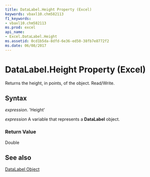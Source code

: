 ```yaml
---
title: DataLabel.Height Property (Excel)
keywords: vbaxl10.chm582113
f1_keywords:
- vbaxl10.chm582113
ms.prod: excel
api_name:
- Excel.DataLabel.Height
ms.assetid: 0cd1b5da-8dfd-6e36-ed50-38fb7e8772f2
ms.date: 06/08/2017
---
```



# DataLabel.Height Property (Excel)

Returns the height, in points, of the object. Read/Write.


## Syntax

 _expression_. 'Height'

 _expression_ A variable that represents a **DataLabel** object.


### Return Value

Double


## See also


[DataLabel Object](Excel.DataLabel(objec).md)

